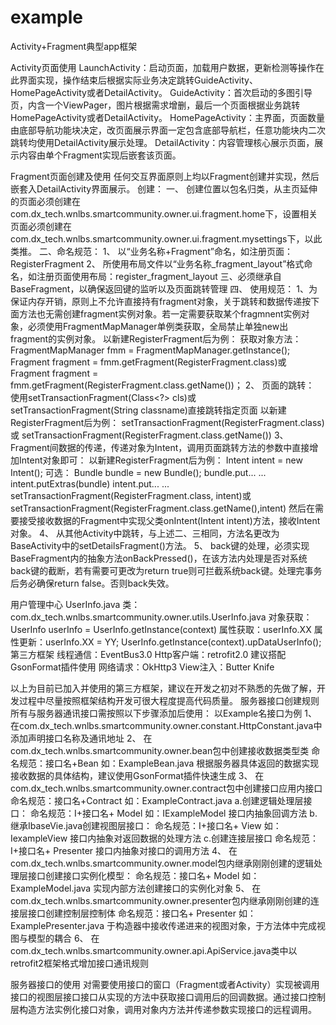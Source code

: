 # example
Activity+Fragment典型app框架

Activity页面使用
LaunchActivity：启动页面，加载用户数据，更新检测等操作在此界面实现，操作结束后根据实际业务决定跳转GuideActivity、HomePageActivity或者DetailActivity。
GuideActivity：首次启动的多图引导页，内含一个ViewPager，图片根据需求增删，最后一个页面根据业务跳转HomePageActivity或者DetailActivity。
HomePageActivity：主界面，页面数量由底部导航功能块决定，改页面展示界面一定包含底部导航栏，任意功能块内二次跳转均使用DetailActivity展示处理。
DetailActivity：内容管理核心展示页面，展示内容由单个Fragment实现后嵌套该页面。

Fragment页面创建及使用
任何交互界面原则上均以Fragment创建并实现，然后嵌套入DetailActivity界面展示。
创建：
一、	创建位置以包名归类，从主页延伸的页面必须创建在
com.dx_tech.wnlbs.smartcommunity.owner.ui.fragment.home下，设置相关页面必须创建在com.dx_tech.wnlbs.smartcommunity.owner.ui.fragment.mysettings下，以此类推。
二、命名规范：
1、	以“业务名称+Fragment”命名，如注册页面：RegisterFragment
2、	所使用布局文件以“业务名称_fragment_layout”格式命名，如注册页面使用布局：register_fragment_layout
三、必须继承自BaseFragment，以确保返回键的监听以及页面跳转管理
四、	使用规范：
1、为保证内存开销，原则上不允许直接持有fragment对象，关于跳转和数据传递按下面方法也无需创建fragment实例对象。若一定需要获取某个fragmnent实例对象，必须使用FragmentMapManager单例类获取，全局禁止单独new出fragment的实例对象。
以新建RegisterFragment后为例：
获取对象方法：
FragmentMapManager fmm = FragmentMapManager.getInstance();
Fragment fragment = fmm.getFragment(RegisterFragment.class)或
Fragment fragment = fmm.getFragment(RegisterFragment.class.getName())；
2、	页面的跳转：
使用setTransactionFragment(Class<?> cls)或
setTransactionFragment(String classname)直接跳转指定页面
以新建RegisterFragment后为例：
setTransactionFragment(RegisterFragment.class)或
setTransactionFragment(RegisterFragment.class.getName())
3、	Fragment间数据的传递，传递对象为Intent，调用页面跳转方法的参数中直接增加Intent对象即可：
以新建RegisterFragment后为例：
Intent intent = new Intent();
可选：
Bundle bundle = new Bundle();
bundle.put...
...
intent.putExtras(bundle)
		intent.put...
...
setTransactionFragment(RegisterFragment.class, intent)或
setTransactionFragment(RegisterFragment.class.getName(),intent)
然后在需要接受接收数据的Fragment中实现父类onIntent(Intent intent)方法，接收Intent对象。
4、	从其他Activity中跳转，与上述二、三相同，方法名更改为BaseActivity中的setDetailsFragment()方法。
5、	back键的处理，必须实现BaseFragment内的抽象方法onBackPressed()，在该方法内处理是否对系统back键的截断，若有需要可更改为return true则可拦截系统back键。处理完事务后务必确保return false。否则back失效。

用户管理中心 UserInfo.java
类：com.dx_tech.wnlbs.smartcommunity.owner.utils.UserInfo.java
对象获取：UserInfo userInfo = UserInfo.getInstance(context)
属性获取：userInfo.XX
属性更新：userInfo.XX = YY;
		  UserInfo.getInstance(context).upDataUserInfo();
第三方框架
线程通信：EventBus3.0
Http客户端：retrofit2.0 建议搭配GsonFormat插件使用
网络请求：OkHttp3
View注入：Butter Knife

以上为目前已加入并使用的第三方框架，建议在开发之初对不熟悉的先做了解，开发过程中尽量按照框架结构开发可很大程度提高代码质量。
服务器接口创建规则
所有与服务器通讯接口需按照以下步骤添加后使用：
以Example名接口为例
1、	在com.dx_tech.wnlbs.smartcommunity.owner.constant.HttpConstant.java中添加声明接口名称及通讯地址
2、	在com.dx_tech.wnlbs.smartcommunity.owner.bean包中创建接收数据类型类
命名规范：接口名+Bean
如：ExampleBean.java
根据服务器具体返回的数据实现接收数据的具体结构，建议使用GsonFormat插件快速生成
3、	在com.dx_tech.wnlbs.smartcommunity.owner.contract包中创建接口应用内接口
命名规范：接口名+Contract
如：ExampleContract.java
a.创建逻辑处理层接口：
命名规范：I+接口名+ Model
如：IExampleModel
接口内抽象回调方法
b.继承IbaseVie.java创建视图层接口：
命名规范：I+接口名+ View
如：IexampleView
接口内抽象对返回数据的处理方法
c.创建连接层接口
命名规范：I+接口名+ Presenter
接口内抽象对接口的调用方法
4、	在com.dx_tech.wnlbs.smartcommunity.owner.model包内继承刚刚创建的逻辑处理层接口创建接口实例化模型：
命名规范：接口名+ Model
如：ExampleModel.java
实现内部方法创建接口的实例化对象
5、	在com.dx_tech.wnlbs.smartcommunity.owner.presenter包内继承刚刚创建的连接层接口创建控制层控制体
命名规范：接口名+ Presenter
如：ExamplePresenter.java
于构造器中接收传递进来的视图对象，于方法体中完成视图与模型的耦合
6、	在com.dx_tech.wnlbs.smartcommunity.owner.api.ApiService.java类中以retrofit2框架格式增加接口通讯规则

服务器接口的使用
对需要使用接口的窗口（Fragment或者Activity）实现被调用接口的视图层接口接口从实现的方法中获取接口调用后的回调数据。通过接口控制层构造方法实例化接口对象，调用对象内方法并传递参数实现接口的远程调用。

